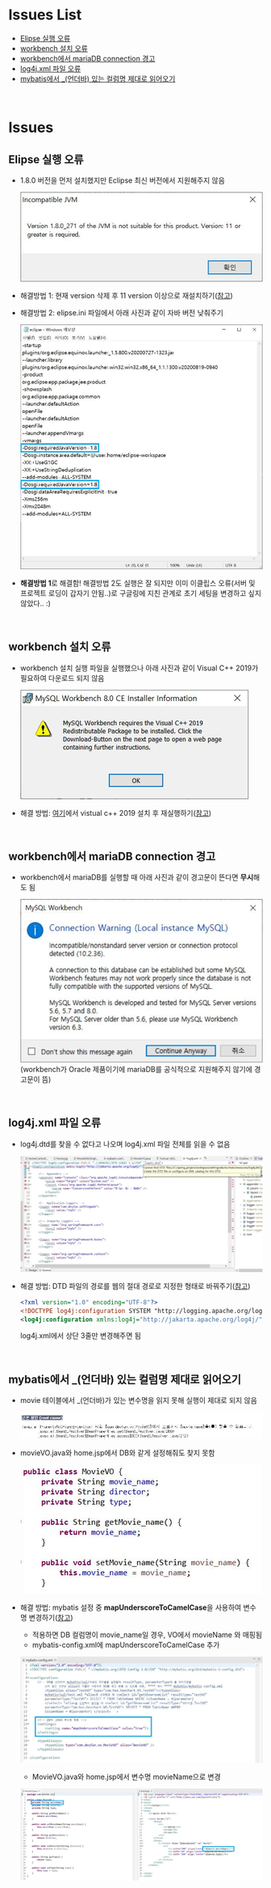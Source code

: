 # Issues List
- [Elipse 실행 오류](#Elipse-실행-오류)
- [workbench 설치 오류](#workbench-설치-오류)
- [workbench에서 mariaDB connection 경고](#workbench에서-mariaDB-connection-경고)
- [log4j.xml 파일 오류](#log4j.xml-파일-오류)
- [mybatis에서 _(언더바) 있는 컬럼명 제대로 읽어오기](#mybatis에서-_(언더바)-있는-컬럼명-제대로-읽어오기)

</br>

# Issues
## Elipse 실행 오류
- 1.8.0 버전을 먼저 설치했지만 Eclipse 최신 버전에서 지원해주지 않음

  ![Elipse 실행 오류 이미지!](../pics/week1/eclipse_error.jpg "Elipse 실행 오류")
- 해결방법 1: 현재 version 삭제 후 11 version 이상으로 재설치하기([참고](https://minstar0410.tistory.com/2))
- 해결방법 2: elipse.ini 파일에서 아래 사진과 같이 자바 버전 낮춰주기

    ![eclipse.ini 파일 이미지!](../pics/week1/resolve_eclipse_error.jpg "eclipse.ini 파일")
- **해결방법 1**로 해결함! 해결방법 2도 실행은 잘 되지만 이미 이클립스 오류(서버 및 프로젝트 로딩이 갑자기 안됨..)로 구글링에 지친 관계로 초기 세팅을 변경하고 싶지 않았다.. :)

</br>

## workbench 설치 오류
- workbench 설치 실행 파일을 실행했으나 아래 사진과 같이 Visual C++ 2019가 필요하여 다운로드 되지 않음

  ![workbench 설치 오류 이미지!](../pics/week1/workbench_error.jpg "workbench 설치 오류")
- 해결 방법: [여기](https://support.microsoft.com/ko-kr/help/2977003/the-latest-supported-visual-c-downloads)에서 vistual c++ 2019 설치 후 재실행하기([참고](https://musclebear.tistory.com/115))

</br>

## workbench에서 mariaDB connection 경고
- workbench에서 mariaDB를 실행할 때 아래 사진과 같이 경고문이 뜬다면 **무시**해도 됨

  ![mariaDB 연결 경고 이미지!](../pics/week1/workbench_connection_error.jpg "mariaDB 연결 경고")
  (workbench가 Oracle 제품이기에 mariaDB를 공식적으로 지원해주지 않기에 경고문이 뜸)

</br>

## log4j.xml 파일 오류
- log4j.dtd를 찾을 수 없다고 나오며 log4j.xml 파일 전체를 읽을 수 없음

  ![log4j.dtd 오류 이미지!](../pics/week1/log4j_error.jpg "log4j.dtd 오류")
- 해결 방법: DTD 파일의 경로를 웹의 절대 경로로 지정한 형태로 바꿔주기([참고](https://blog.itpaper.co.kr/spring-log4j-error/))
  ```xml
  <?xml version="1.0" encoding="UTF-8"?>
  <!DOCTYPE log4j:configuration SYSTEM "http://logging.apache.org/log4j/1.2/apidocs/org/apache/log4j/xml/doc-files/log4j.dtd">
  <log4j:configuration xmlns:log4j="http://jakarta.apache.org/log4j/">
  ```
  log4j.xml에서 상단 3줄만 변경해주면 됨

</br>

## mybatis에서 _(언더바) 있는 컬럼명 제대로 읽어오기
- movie 테이블에서 _(언더바)가 있는 변수명을 읽지 못해 실행이 제대로 되지 않음

  ![프로퍼티 오류 이미지!](../pics/week1/mybatis_error.jpg "프로퍼티 오류")
- movieVO.java와 home.jsp에서 DB와 같게 설정해줘도 찾지 못함

  ![MovieVO.java 파일 이미지!](../pics/week1/mybatis_MovieVO.jpg "MovieVO.java 파일")

- 해결 방법: mybatis 설정 중 **mapUnderscoreToCamelCase**을 사용하여 변수명 변경하기([참고](https://jmseo.tistory.com/32))
  
  - 적용하면 DB 컬럼명이 movie_name일 경우, VO에서 movieName 와 매핑됨
  - mybatis-config.xml에 mapUnderscoreToCamelCase 추가
 
  ![mybatis-config.xml 파일 이미지!](../pics/week1/mybatis_camelcase.jpg "mybatis-config.xml 파일")
  - MovieVO.java와 home.jsp에서 변수명 movieName으로 변경
 
  ![변수명 변경 이미지!](../pics/week1/mybatis_camelcase2.jpg "변수명 변경")

